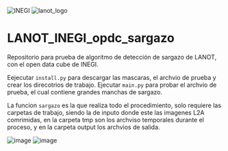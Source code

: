 
![INEGI](https://github.com/UrielMendoza/LANOT_INEGI_opdc_sargazo/assets/46738566/b539fe90-d3f6-4a18-b578-1d0f1903c6b9)
![lanot_logo](https://github.com/UrielMendoza/LANOT_INEGI_opdc_sargazo/assets/46738566/a6a1e71a-2539-4360-a598-3e3f5a2025a6)

# LANOT_INEGI_opdc_sargazo
Repositorio para prueba de algoritmo de detección de sargazo de LANOT, con el open data cube de INEGI.

Eejecutar `install.py` para descargar las mascaras, el archvio de prueba y crear los direcotrios de trabajo.
Ejecutar `main.py` para probar el archvio de prueba, el cual contiene grandes manchas de sargazo.

La funcion `sargazo` es la que realiza todo el procedimiento, solo requiere las carpetas de trabajo, siendo la de inputo donde este las imagenes L2A comrimidas, en la carpeta tmp son los archviso temporales durante el proceso, y en la carpeta output los archvios de salida.

![image](https://github.com/UrielMendoza/LANOT_INEGI_opdc_sargazo/assets/46738566/2333a8b6-2b64-4279-968b-3b158de7c38a)
![image](https://github.com/UrielMendoza/LANOT_INEGI_opdc_sargazo/assets/46738566/638ec618-6b38-4d4d-94a7-c0d6ad40c27b)


